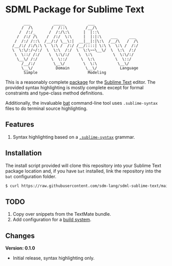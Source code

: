 # SDML Package for Sublime Text

```
        ___          _____          ___
       /  /\        /  /::\        /__/\
      /  /:/_      /  /:/\:\      |  |::\
     /  /:/ /\    /  /:/  \:\     |  |:|:\    ___     ___
    /  /:/ /::\  /__/:/ \__\:|  __|__|:|\:\  /__/\   /  /\
   /__/:/ /:/\:\ \  \:\ /  /:/ /__/::::| \:\ \  \:\ /  /:/
   \  \:\/:/~/:/  \  \:\  /:/  \  \:\~~\__\/  \  \:\  /:/
    \  \::/ /:/    \  \:\/:/    \  \:\         \  \:\/:/
     \__\/ /:/      \  \::/      \  \:\         \  \::/
       /__/:/        \__\/        \  \:\         \__\/
       \__\/          Domain       \__\/          Language
        Simple                      Modeling
```

This is a reasonably complete [package](https://www.sublimetext.com/docs/packages.html) for the [Sublime Text](https://www.sublimetext.com/) editor. The provided syntax highlighting is mostly complete
except for formal constraints and type-class method definitions.

Additionally, the invaluable [bat](https://github.com/sharkdp/bat) command-line tool uses `.sublime-syntax` files to do terminal source highlighting.

## Features

1. Syntax highlighting based on a [`.sublime-syntax`](https://www.sublimetext.com/docs/syntax.html) grammar.

## Installation

The install script provided will clone this repository into your Sublime Text package location and, if you have `bat`
installed, link the repository into the `bat` configuration folder.

```bash
$ curl https://raw.githubusercontent.com/sdm-lang/sdml-sublime-text/main/install.sh | sh
```

## TODO

1. Copy over snippets from the TextMate bundle.
1. Add configuration for a [build system](https://www.sublimetext.com/docs/build_systems.html).

## Changes

**Version: 0.1.0**

* Initial release, syntax highlighting only.
